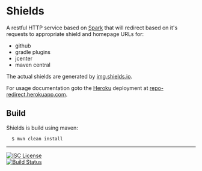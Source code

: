 # Shields
A restful HTTP service based on [Spark](http://sparkjava.com/) that will redirect based on it's requests to appropriate shield and homepage URLs for:

   - github
   - gradle plugins
   - jcenter
   - maven central

The actual shields are generated by [img.shields.io](https://img.shields.io/badge).

For usage documentation goto the [Heroku](https://www.heroku.com/) deployment at [repo-redirect.herokuapp.com](https://repo-redirect.herokuapp.com).

## Build
Shields is build using maven:

      $ mvn clean install

-----
[![ISC License](https://img.shields.io/badge/license-ISC-brightgreen.svg?style=flat)](https://tldrlegal.com/license/-isc-license)
<br/>
[![Build Status](https://travis-ci.org/nwillc/shields.svg?branch=master)](https://travis-ci.org/nwillc/shields)
